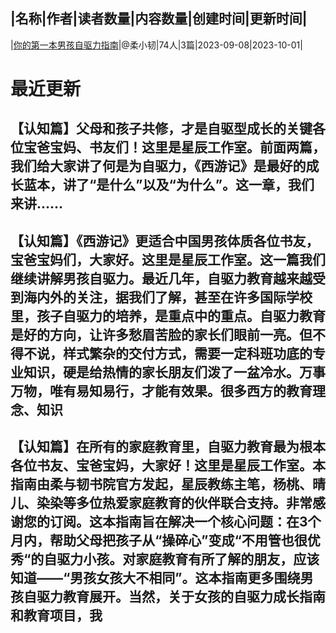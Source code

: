 |名称|作者|读者数量|内容数量|创建时间|更新时间|
---
|[你的第一本男孩自驱力指南](https://xiaobot.net/p/egodrive?refer=0b133df9-27dc-423b-8101-639049001c13)|@柔小韧|74人|3篇|2023-09-08|2023-10-01|

# 最近更新
## 【认知篇】父母和孩子共修，才是自驱型成长的关键各位宝爸宝妈、书友们！这里是星辰工作室。前面两篇，我们给大家讲了何是为自驱力，《西游记》是最好的成长蓝本，讲了“是什么”以及“为什么”。这一章，我们来讲......
## 【认知篇】《西游记》更适合中国男孩体质各位书友，宝爸宝妈们，大家好。这里是星辰工作室。这一篇我们继续讲解男孩自驱力。最近几年，自驱力教育越来越受到海内外的关注，据我们了解，甚至在许多国际学校里，孩子自驱力的培养，是重点中的重点。自驱力教育是好的方向，让许多愁眉苦脸的家长们眼前一亮。但不得不说，样式繁杂的交付方式，需要一定科班功底的专业知识，硬是给热情的家长朋友们泼了一盆冷水。万事万物，唯有易知易行，才能有效果。很多西方的教育理念、知识
## 【认知篇】在所有的家庭教育里，自驱力教育最为根本各位书友、宝爸宝妈，大家好！这里是星辰工作室。本指南由柔与韧书院官方发起，星辰教练主笔，杨桃、晴儿、染染等多位热爱家庭教育的伙伴联合支持。非常感谢您的订阅。这本指南旨在解决一个核心问题：在3个月内，帮助父母把孩子从“操碎心”变成“不用管也很优秀“的自驱力小孩。对家庭教育有所了解的朋友，应该知道——“男孩女孩大不相同”。这本指南更多围绕男孩自驱力教育展开。当然，关于女孩的自驱力成长指南和教育项目，我

